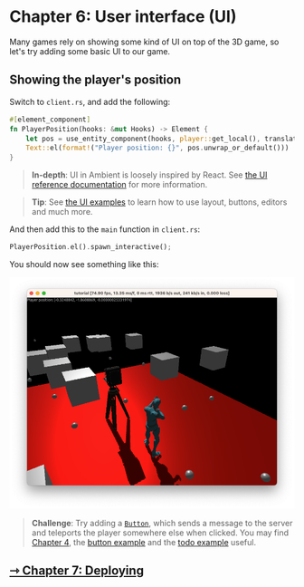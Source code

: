 # Chapter 6: User interface (UI)

Many games rely on showing some kind of UI on top of the 3D game, so let's try adding some basic UI to our game.

## Showing the player's position

Switch to `client.rs`, and add the following:

```rust
#[element_component]
fn PlayerPosition(hooks: &mut Hooks) -> Element {
    let pos = use_entity_component(hooks, player::get_local(), translation());
    Text::el(format!("Player position: {}", pos.unwrap_or_default()))
}
```

> **In-depth**: UI in Ambient is loosely inspired by React. See [the UI reference documentation](../../reference/ui.md) for more information.

> **Tip**: See [the UI examples](https://github.com/AmbientRun/Ambient/tree/main/guest/rust/examples/ui) to learn how to use layout, buttons, editors and much more.

And then add this to the `main` function in `client.rs`:

```rust
PlayerPosition.el().spawn_interactive();
```

You should now see something like this:

![UI](ui.png)

> **Challenge**: Try adding a [`Button`](http://docs.ambient.run/nightly/ambient_api/prelude/struct.Button.html), which sends a message to the server and teleports the player somewhere else when clicked. You may find [Chapter 4](./4_player_interaction.md), the [button example](https://github.com/AmbientRun/Ambient/blob/main/guest/rust/examples/ui/button/src/client.rs) and the [todo example](https://github.com/AmbientRun/Ambient/tree/main/guest/rust/examples/ui/todo) useful.

## [⇾ Chapter 7: Deploying](./7_deploying.md)
